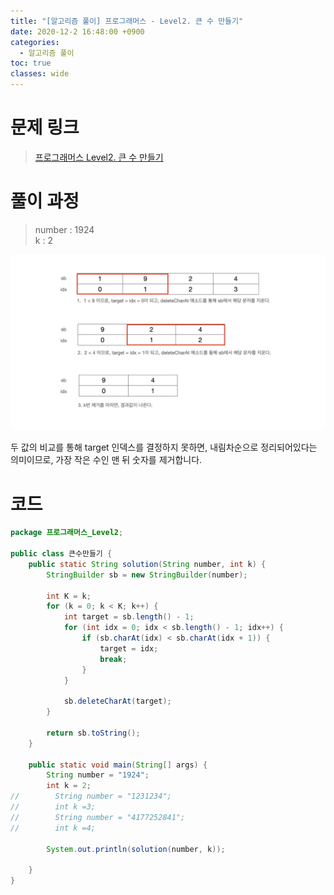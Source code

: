 ```yaml
---
title: "[알고리즘 풀이] 프로그래머스 - Level2. 큰 수 만들기"
date: 2020-12-2 16:48:00 +0900
categories:
  - 알고리즘 풀이
toc: true
classes: wide
---
```


# 문제 링크

> [프로그래머스 Level2. 큰 수 만들기](https://programmers.co.kr/learn/courses/30/lessons/42883)

# 풀이 과정

> number : 1924  
> k : 2

![/assets/images/큰수만들기.png](/assets/images/큰수만들기.png)

두 값의 비교를 통해 target 인덱스를 결정하지 못하면, 내림차순으로 정리되어있다는 의미이므로, 가장 작은 수인 맨 뒤 숫자를 제거합니다.

# 코드

```java
package 프로그래머스_Level2;

public class 큰수만들기 {
    public static String solution(String number, int k) {
        StringBuilder sb = new StringBuilder(number);

        int K = k;
        for (k = 0; k < K; k++) {
            int target = sb.length() - 1;
            for (int idx = 0; idx < sb.length() - 1; idx++) {
                if (sb.charAt(idx) < sb.charAt(idx + 1)) {
                    target = idx;
                    break;
                }
            }

            sb.deleteCharAt(target);
        }

        return sb.toString();
    }

    public static void main(String[] args) {
        String number = "1924";
        int k = 2;
//        String number = "1231234";
//        int k =3;
//        String number = "4177252841";
//        int k =4;

        System.out.println(solution(number, k));

    }
}
```
